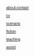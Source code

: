 <html lang="en">
<head>
    <meta charset="UTF-8">
    <meta name="viewport" content="width=device-width, initial-scale=1.0">
    <title>Font Style Example</title>
    <style>
        body {
            font-family: Arial, sans-serif;
            font-size: 10px;
            color: black;
        }
    </style>

<a href="about-contact">about-contact</a>
<br>

<a href="https://github.com/stephenzimmerer/stephenzimmerer.github.io/blob/d2aaa607a6039e381b15c6724bceda547ee44282/cv">cv</a>
<br>

<a href="https://github.com/stephenzimmerer/stephenzimmerer.github.io/blob/0ed7d5bd7782d6f07c066f574a728e8d706f5e0f/scenarios">scenario</a>
<br>

<a href="https://github.com/stephenzimmerer/stephenzimmerer.github.io/blob/00c4fff20ccb947326aa1b76fcdd24532ab12c77/fiction">fiction</a>
<br>

<a href="https://example.com">teaching</a>
<br>

<a href="https://example.com">assist</a>

</head>
</html>
